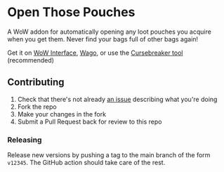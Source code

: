 Open Those Pouches
==================

A WoW addon for automatically opening any loot pouches you acquire when you get them. Never find your bags full of other bags again!

Get it on [WoW Interface](https://www.wowinterface.com/downloads/info26222-OpenThosePouches.html), [Wago](https://addons.wago.io/addons/open-those-pouches), or use the [Cursebreaker tool](https://github.com/AcidWeb/CurseBreaker) (recommended)

## Contributing

1. Check that there's not already [an issue](https://github.com/icbat/open-those-pouches/issues) describing what you're doing
1. Fork the repo
1. Make your changes in the fork
1. Submit a Pull Request back for review to this repo

### Releasing

Release new versions by pushing a tag to the main branch of the form `v12345`. The GitHub action should take care of the rest. 